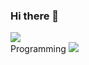 ### Hi there 👋

<!--
**hyunjin-shin/hyunjin-shin** is a ✨ _special_ ✨ repository because its `README.md` (this file) appears on your GitHub profile.

Here are some ideas to get you started:

- 🔭 I’m currently working on ...
- 🌱 I’m currently learning ...
- 👯 I’m looking to collaborate on ...
- 🤔 I’m looking for help with ...
- 💬 Ask me about ...
- 📫 How to reach me: ...
- 😄 Pronouns: ...
- ⚡ Fun fact: ...
-->

<a href="google.com" target="_blank"><img src="https://img.shields.io/badge/gmail-doutori31%40gmail.com-orange?style=for-the-badge&logo=gmail"></a><br>
Programming <img src="https://img.shields.io/badge/C++-00599C?style=plastic&logo=cplusplus&logoColor=white">

